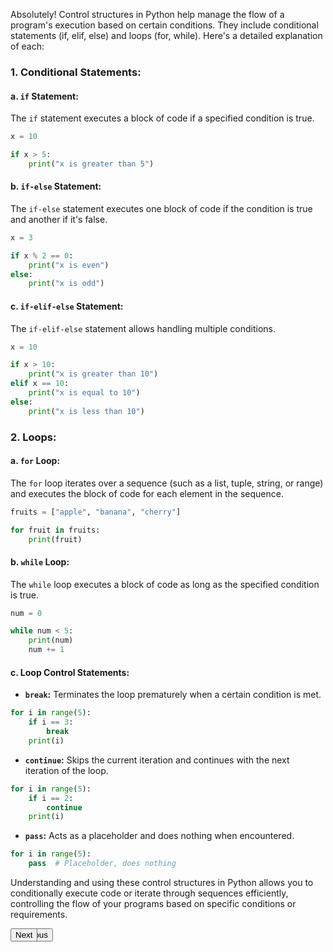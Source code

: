 Absolutely! Control structures in Python help manage the flow of a program's execution based on certain conditions. They include conditional statements (if, elif, else) and loops (for, while). Here's a detailed explanation of each:

### 1. Conditional Statements:

#### a. `if` Statement:
The `if` statement executes a block of code if a specified condition is true.

```python
x = 10

if x > 5:
    print("x is greater than 5")
```

#### b. `if-else` Statement:
The `if-else` statement executes one block of code if the condition is true and another if it's false.

```python
x = 3

if x % 2 == 0:
    print("x is even")
else:
    print("x is odd")
```

#### c. `if-elif-else` Statement:
The `if-elif-else` statement allows handling multiple conditions.

```python
x = 10

if x > 10:
    print("x is greater than 10")
elif x == 10:
    print("x is equal to 10")
else:
    print("x is less than 10")
```

### 2. Loops:

#### a. `for` Loop:
The `for` loop iterates over a sequence (such as a list, tuple, string, or range) and executes the block of code for each element in the sequence.

```python
fruits = ["apple", "banana", "cherry"]

for fruit in fruits:
    print(fruit)
```

#### b. `while` Loop:
The `while` loop executes a block of code as long as the specified condition is true.

```python
num = 0

while num < 5:
    print(num)
    num += 1
```

#### c. Loop Control Statements:
   - **`break`:** Terminates the loop prematurely when a certain condition is met.
   
   ```python
   for i in range(5):
       if i == 3:
           break
       print(i)
   ```
   
   - **`continue`:** Skips the current iteration and continues with the next iteration of the loop.
   
   ```python
   for i in range(5):
       if i == 2:
           continue
       print(i)
   ```

   - **`pass`:** Acts as a placeholder and does nothing when encountered.
   
   ```python
   for i in range(5):
       pass  # Placeholder, does nothing
   ```

Understanding and using these control structures in Python allows you to conditionally execute code or iterate through sequences efficiently, controlling the flow of your programs based on specific conditions or requirements.

<div align="left" style="position: absolute;"><a href="operators.md"><button>Previous</button></a></div>
<div align="right" style="position: absolute;"><a href="functions.md"><button>Next</button></a></div>
